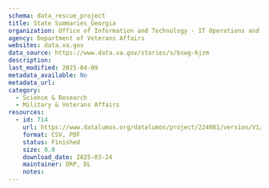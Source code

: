 ```yaml
---
schema: data_rescue_project 
title: State Summaries_Georgia
organization: Office of Information and Technology - IT Operations and Services (ITOPS)
agency: Department of Veterans Affairs
websites: data.va.gov
data_source: https://www.data.va.gov/stories/s/bswg-6jzm
description: 
last_modified: 2025-04-09
metadata_available: No
metadata_url: 
category:
  - Science & Research 
  - Military & Veterans Affairs 
resources:
  - id: 714
    url: https://www.datalumos.org/datalumos/project/224081/version/V1/view
    format: CSV, PDF
    status: Finished
    size: 0.0
    download_date: 2025-03-24
    maintainer: DRP, DL
    notes: 
---
```

